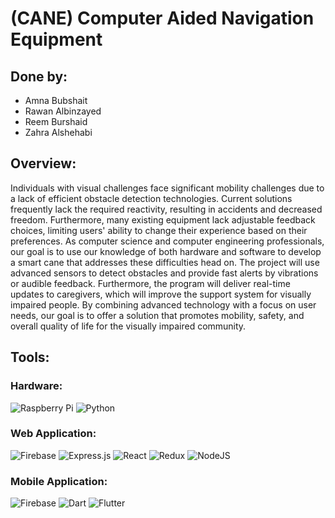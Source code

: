 # (CANE) Computer Aided Navigation Equipment

## Done by:
- Amna Bubshait
- Rawan Albinzayed
- Reem Burshaid
- Zahra Alshehabi

## Overview:
Individuals with visual challenges face significant mobility challenges due to a lack of efficient obstacle detection technologies. Current solutions frequently lack the required reactivity, resulting in accidents and decreased freedom. Furthermore, many existing equipment lack adjustable feedback choices, limiting users' ability to change their experience based on their preferences. 
As computer science and computer engineering professionals, our goal is to use our knowledge of both hardware and software to develop a smart cane that addresses these difficulties head on. The project will use advanced sensors to detect obstacles and provide fast alerts by vibrations or audible feedback. Furthermore, the program will deliver real-time updates to caregivers, which will improve the support system for visually impaired people. By combining advanced technology with a focus on user needs, our goal is to offer a solution that promotes mobility, safety, and overall quality of life for the visually impaired community. 

## Tools:
### Hardware:
![Raspberry Pi](https://img.shields.io/badge/Raspberry%20Pi-%23C51A4A.svg?style=for-the-badge&logo=raspberry%20pi&logoColor=white) 
![Python](https://img.shields.io/badge/python-%2314354C.svg?style=for-the-badge&logo=python&logoColor=white) 

### Web Application:
![Firebase](https://img.shields.io/badge/firebase-%23039BE5.svg?style=for-the-badge&logo=firebase) 
![Express.js](https://img.shields.io/badge/express.js-%23404d59.svg?style=for-the-badge&logo=express&logoColor=%2361DAFB)
![React](https://img.shields.io/badge/react-%2320232a.svg?style=for-the-badge&logo=react&logoColor=%2361DAFB) 
![Redux](https://img.shields.io/badge/redux-%23593d88.svg?style=for-the-badge&logo=redux&logoColor=white)
![NodeJS](https://img.shields.io/badge/node.js-6DA55F?style=for-the-badge&logo=node.js&logoColor=white) 

### Mobile Application:
![Firebase](https://img.shields.io/badge/firebase-%23039BE5.svg?style=for-the-badge&logo=firebase) 
![Dart](https://img.shields.io/badge/Dart-%230175C2.svg?style=for-the-badge&logo=dart&logoColor=white)
![Flutter](https://img.shields.io/badge/Flutter-%2302569B.svg?style=for-the-badge&logo=flutter&logoColor=white)
